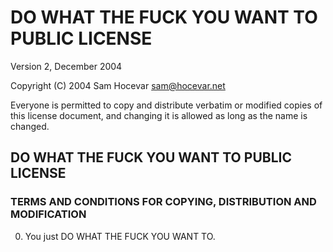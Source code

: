 # DO WHAT THE FUCK YOU WANT TO PUBLIC LICENSE 

Version 2, December 2004 

Copyright (C) 2004 Sam Hocevar <sam@hocevar.net> 

Everyone is permitted to copy and distribute verbatim or modified 
copies of this license document, and changing it is allowed as long 
as the name is changed. 

## DO WHAT THE FUCK YOU WANT TO PUBLIC LICENSE 

### TERMS AND CONDITIONS FOR COPYING, DISTRIBUTION AND MODIFICATION 

0. You just DO WHAT THE FUCK YOU WANT TO.

